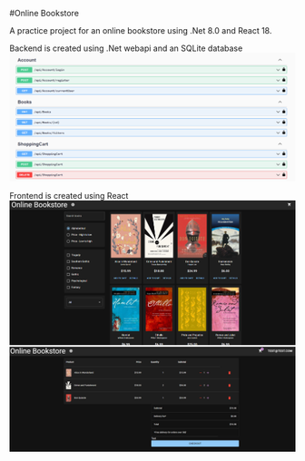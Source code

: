 #Online Bookstore

A practice project for an online bookstore using .Net 8.0 and React 18.

Backend is created using .Net webapi and an SQLite database
![endpoints](images/endpoints.png)

Frontend is created using React
![store](images/store.png)
![store](images/cart.png)
